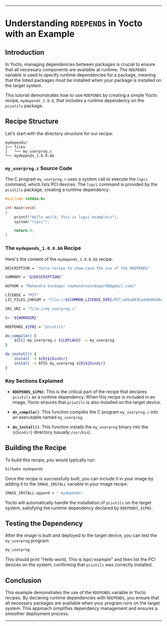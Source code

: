 

---

# Understanding `RDEPENDS` in Yocto with an Example

## Introduction

In Yocto, managing dependencies between packages is crucial to ensure that all necessary components are available at runtime. The `RDEPENDS` variable is used to specify runtime dependencies for a package, meaning that the listed packages must be installed when your package is installed on the target system.

This tutorial demonstrates how to use `RDEPENDS` by creating a simple Yocto recipe, `mydepends_1.0.0`, that includes a runtime dependency on the `pciutils` package.

## Recipe Structure

Let's start with the directory structure for our recipe:

```plaintext
mydepends/
├── files
│   └── my_userprog.c
└── mydepends_1.0.0.bb
```

### `my_userprog.c` Source Code

The C program `my_userprog.c` uses a system call to execute the `lspci` command, which lists PCI devices. The `lspci` command is provided by the `pciutils` package, creating a runtime dependency:

```c
#include <stdio.h>

int main(void)
{
    printf("Hello world, This is lspci example\n");
    system("lspci");

    return 0;
}
```

### The `mydepends_1.0.0.bb` Recipe

Here's the content of the `mydepends_1.0.0.bb` recipe:

```bash
DESCRIPTION = "Yocto recipe to show-case the use of the RDEPENDS"

SUMMARY = "${DESCRIPTION}"

AUTHOR = "Mahendra Sondagar (mahendrasondagar08@gmail.com)"

LICENSE = "MIT"
LIC_FILES_CHKSUM = "file://${COMMON_LICENSE_DIR}/MIT;md5=0835ade698e0bcf8506ecda2f7b4f302"

SRC_URI = "file://my_userprog.c"

S= "${WORKDIR}"

RDEPENDS_${PN} = "pciutils"

do_compile() {
    ${CC} my_userprog.c ${LDFLAGS} -o my_userprog
}

do_install() {
    install -d ${D}${bindir}
    install -m 0755 my_userprog ${D}${bindir}
}
```

### Key Sections Explained

- **`RDEPENDS_${PN}`**: This is the critical part of the recipe that declares `pciutils` as a runtime dependency. When this recipe is included in an image, Yocto ensures that `pciutils` is also installed on the target device.

- **`do_compile()`**: This function compiles the C program `my_userprog.c` into an executable named `my_userprog`.

- **`do_install()`**: This function installs the `my_userprog` binary into the `${bindir}` directory (usually `/usr/bin`).

## Building the Recipe

To build this recipe, you would typically run:

```bash
bitbake mydepends
```

Once the recipe is successfully built, you can include it in your image by adding it to the `IMAGE_INSTALL` variable in your image recipe:

```bash
IMAGE_INSTALL:append = " mydepends"
```

Yocto will automatically handle the installation of `pciutils` on the target system, satisfying the runtime dependency declared by `RDEPENDS_${PN}`.

## Testing the Dependency

After the image is built and deployed to the target device, you can test the `my_userprog` program:

```bash
my_userprog
```

This should print "Hello world, This is lspci example" and then list the PCI devices on the system, confirming that `pciutils` was correctly installed.

## Conclusion

This example demonstrates the use of the `RDEPENDS` variable in Yocto recipes. By declaring runtime dependencies with `RDEPENDS`, you ensure that all necessary packages are available when your program runs on the target system. This approach simplifies dependency management and ensures a smoother deployment process.


---


